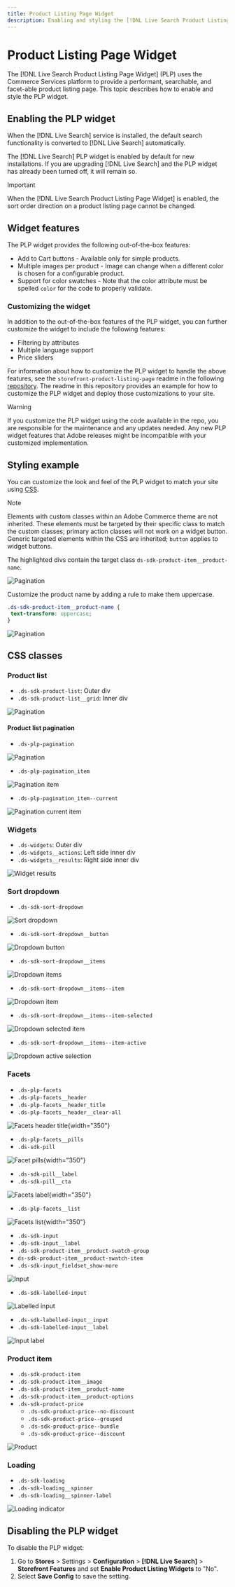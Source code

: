 ```yaml
---
title: Product Listing Page Widget
description: Enabling and styling the [!DNL Live Search Product Listing Page Widget]
---
```

# Product Listing Page Widget

The [!DNL Live Search Product Listing Page Widget] (PLP) uses the Commerce Services platform to provide a performant, searchable, and facet-able product listing page. This topic describes how to enable and style the PLP widget.

## Enabling the PLP widget

When the [!DNL Live Search] service is installed, the default search functionality is converted to [!DNL Live Search] automatically.

The [!DNL Live Search] PLP widget is enabled by default for new installations. If you are upgrading [!DNL Live Search] and the PLP widget has already been turned off, it will remain so.

>[!IMPORTANT]
>
>When the [!DNL Live Search Product Listing Page Widget] is enabled, the sort order direction on a product listing page cannot be changed.

## Widget features

The PLP widget provides the following out-of-the-box features:

- Add to Cart buttons - Available only for simple products.
- Multiple images per product - Image can change when a different color is chosen for a configurable product.
- Support for color swatches - Note that the color attribute must be spelled `color` for the code to properly validate.

### Customizing the widget

In addition to the out-of-the-box features of the PLP widget, you can further customize the widget to include the following features:

- Filtering by attributes
- Multiple language support
- Price sliders

For information about how to customize the PLP widget to handle the above features, see the `storefront-product-listing-page` readme in the following [repository](https://github.com/adobe/storefront-product-listing-page/). The readme in this repository provides an example for how to customize the PLP widget and deploy those customizations to your site.

>[!WARNING]
>
>If you customize the PLP widget using the code available in the repo, you are responsible for the maintenance and any updates needed. Any new PLP widget features that Adobe releases might be incompatible with your customized implementation.

## Styling example

You can customize the look and feel of the PLP widget to match your site using [CSS](https://developer.adobe.com/commerce/frontend-core/guide/css/).

>[!NOTE]
>
>Elements with custom classes within an Adobe Commerce theme are not inherited. These elements must be targeted by their specific class to match the custom classes; primary action classes will not work on a widget button. Generic targeted elements within the CSS are inherited; `button` applies to widget buttons.

The highlighted divs contain the target class `ds-sdk-product-item__product-name`. 

![Pagination](assets/plp-css-example.png)

Customize the product name by adding a rule to make them uppercase.

```css
.ds-sdk-product-item__product-name {
 text-transform: uppercase;
}
```

![Pagination](assets/plp-css-example-after.png)

## CSS classes

### Product list

- `.ds-sdk-product-list`: Outer div
- `.ds-sdk-product-list__grid`: Inner div

![Pagination](assets/plp-css-product-list.png)

#### Product list pagination

- `.ds-plp-pagination`

![Pagination](assets/plp-css-pagination.png)

- `.ds-plp-pagination_item`

![Pagination item](assets/plp-css-pagination-item.png)

- `.ds-plp-pagination_item--current`

![Pagination current item](assets/plp-css-pagination-item-current.png)

### Widgets

- `.ds-widgets`: Outer div
- `.ds-widgets__actions`: Left side inner div
- `.ds-widgets__results`: Right side inner div

![Widget results](assets/plp-css-widgets.png)

### Sort dropdown

- `.ds-sdk-sort-dropdown`

![Sort dropdown](assets/plp-css-dropdown.png)

- `.ds-sdk-sort-dropdown__button`

![Dropdown button](assets/plp-css-dropdown-button.png)

- `.ds-sdk-sort-dropdown__items`

![Dropdown items](assets/plp-css-dropdown-items.png)

- `.ds-sdk-sort-dropdown__items--item`

![Dropdown item](assets/plp-css-dropdown-item.png)

- `.ds-sdk-sort-dropdown__items--item-selected`

![Dropdown selected item](assets/plp-css-dropdown-selected.png)

- `.ds-sdk-sort-dropdown__items--item-active`

![Dropdown active selection](assets/plp-css-dropdown-active.png)

### Facets

- `.ds-plp-facets`
- `.ds-plp-facets__header`
- `.ds-plp-facets__header_title`
- `.ds-plp-facets__header__clear-all`

![Facets header title](assets/plp-css-facets-title-clear.png){width="350"}

- `.ds-plp-facets__pills`
- `.ds-sdk-pill`

![Facet pills](assets/plp-css-facets-pill.png){width="350"}

- `.ds-sdk-pill__label`
- `.ds-sdk-pill__cta`

![Facets label](assets/plp-css-pill-label-cta.png){width="350"}

- `.ds-plp-facets__list`

![Facets list](assets/plp-css-facets-list.png){width="350"}

- `.ds-sdk-input`
- `.ds-sdk-input__label`
- `.ds-sdk-product-item__product-swatch-group`
- `ds-sdk-product-item__product-swatch-item`
- `.ds-sdk-input_fieldset_show-more`

![Input](assets/plp-css-sdk-input.png)

- `.ds-sdk-labelled-input`

![Labelled input](assets/plp-css-labelled-input.png)

- `.ds-sdk-labelled-input__input`
- `.ds-sdk-labelled-input__label`

![Input label](assets/plp-css-labelled-input-label.png)

### Product item

- `.ds-sdk-product-item`
- `.ds-sdk-product-item__image`
- `.ds-sdk-product-item__product-name`
- `.ds-sdk-product-item__product-options`
- `.ds-sdk-product-price` 
    - `.ds-sdk-product-price--no-discount`
    - `.ds-sdk-product-price--grouped`
    - `.ds-sdk-product-price--bundle`
    - `.ds-sdk-product-price--discount`

![Product](assets/plp-css-product.png)

### Loading

- `.ds-sdk-loading`
- `.ds-sdk-loading__spinner`
- `.ds-sdk-loading__spinner-label`

![Loading indicator](assets/plp-css-loading.png)

## Disabling the PLP widget

To disable the PLP widget:

1. Go to **Stores** > Settings > **Configuration** > **[!DNL Live Search]** > **Storefront Features** and set **Enable Product Listing Widgets** to "No".
1. Select **Save Config** to save the setting.
